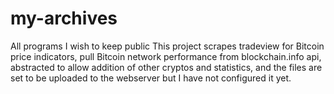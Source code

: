 # my-archives
All programs I wish to keep public
This project scrapes tradeview for Bitcoin price indicators, pull Bitcoin network performance from blockchain.info api, abstracted to allow addition of other cryptos and statistics, and the files are set to be uploaded to the webserver but I have not configured it yet.
